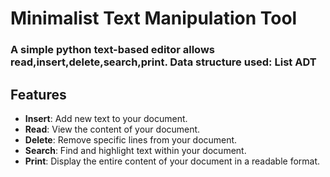 # Minimalist Text Manipulation Tool
### A simple python text-based editor allows read,insert,delete,search,print. Data structure used: List ADT

## Features
- **Insert**: Add new text to your document.
- **Read**: View the content of your document.
- **Delete**: Remove specific lines from your document.
- **Search**: Find and highlight text within your document.
- **Print**: Display the entire content of your document in a readable format.
